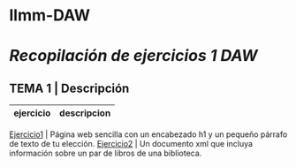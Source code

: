 # llmm-DAW
# ***Recopilación de ejercicios 1 DAW***
## TEMA 1 | Descripción
ejercicio | descripcion 
----------|------------

[Ejercicio1](tema1/pagina.html) |  Página web sencilla con un encabezado h1 y un pequeño párrafo de texto de tu elección.
[Ejercicio2](tema1/biblioteca.xml) |  Un documento xml que incluya información sobre un par de libros de una biblioteca.



